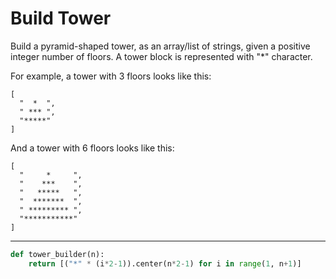 # Build Tower

Build a pyramid-shaped tower, as an array/list of strings, given a positive integer number of floors. A tower block is represented with "*" character.

For example, a tower with 3 floors looks like this:

```
[
  "  *  ",
  " *** ", 
  "*****"
]
```
And a tower with 6 floors looks like this:

```
[
  "     *     ", 
  "    ***    ", 
  "   *****   ", 
  "  *******  ", 
  " ********* ", 
  "***********"
]
```

---

```py
def tower_builder(n):
    return [("*" * (i*2-1)).center(n*2-1) for i in range(1, n+1)]
```
